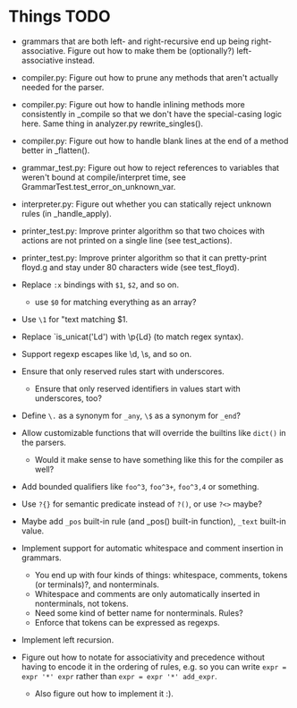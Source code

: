 # Things TODO

* grammars that are both left- and right-recursive end up being
  right-associative. Figure out how to make them be (optionally?)
  left-associative instead.

* compiler.py: Figure out how to prune any methods that aren't actually
  needed for the parser.

* compiler.py: Figure out how to handle inlining methods more consistently
  in _compile so that we don't have the special-casing logic here. Same
  thing in analyzer.py rewrite_singles().

* compiler.py: Figure out how to handle blank lines at the end of a method
  better in _flatten().

* grammar_test.py: Figure out how to reject references to variables that
  weren't bound at compile/interpret time,
  see GrammarTest.test_error_on_unknown_var.

* interpreter.py: Figure out whether you can statically reject unknown
  rules (in _handle_apply).

* printer_test.py: Improve printer algorithm so that two choices with
  actions are not printed on a single line (see test_actions).

* printer_test.py: Improve printer algorithm so that it can pretty-print
  floyd.g and stay under 80 characters wide (see test_floyd).

* Replace `:x` bindings with `$1`, `$2`, and so on.
  - use `$0` for matching everything as an array?

* Use `\1` for "text matching $1.

* Replace `is_unicat('Ld') with \p{Ld} (to match regex syntax).

* Support regexp escapes like \d, \s, and so on.

* Ensure that only reserved rules start with underscores.
  - Ensure that only reserved identifiers in values start with underscores,
    too?

* Define `\.` as a synonym for `_any`, `\$` as a synonym for `_end`?

* Allow customizable functions that will override the builtins like
  `dict()` in the parsers.
  - Would it make sense to have something like this for the compiler
    as well?

* Add bounded qualifiers like `foo^3`, `foo^3+`, `foo^3,4` or something.

* Use `?{}` for semantic predicate instead of `?()`, or use `?<>` maybe?

* Maybe add `_pos` built-in rule (and _pos() built-in function), 
  `_text` built-in value.

* Implement support for automatic whitespace and comment insertion in
  grammars.
  - You end up with four kinds of things: whitespace, comments, tokens
    (or terminals)?, and nonterminals.
  - Whitespace and comments are only automatically inserted in
    nonterminals, not tokens.
  - Need some kind of better name for nonterminals. Rules?
  - Enforce that tokens can be expressed as regexps.

* Implement left recursion. 

* Figure out how to notate for associativity and precedence without
  having to encode it in the ordering of rules, e.g. so you can write
  `expr = expr '*' expr` rather than `expr = expr '*' add_expr`.
  - Also figure out how to implement it :).
